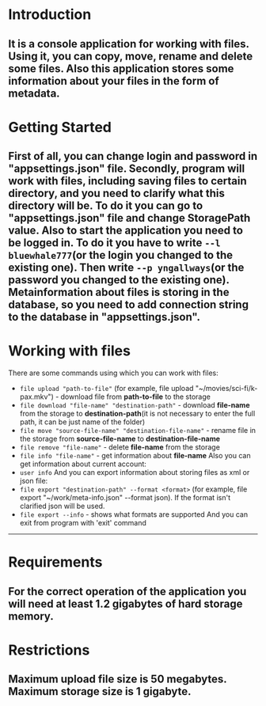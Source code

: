 # Introduction 
It is a console application for working with files. Using it, you can copy, move, rename and delete some files. 
Also this application stores some information about your files in the form of metadata.
---

# Getting Started
First of all, you can change login and password in "appsettings.json" file. Secondly, program will work with files, including 
saving files to certain directory, and you need to clarify what this directory will be. 
To do it you can go to "appsettings.json" file and change StoragePath value.
Also to start the application you need to be logged in. To do it you have to write `--l bluewhale777`(or the login you 
changed to the existing one). Then write `--p yngallways`(or the password you changed to the existing one). 
Metainformation about files is storing in the database, so you need to add connection string to the database in "appsettings.json".
---

# Working with files
There are some commands using which you can work with files:
- `file upload "path-to-file"` (for example, file upload "~/movies/sci-fi/k-pax.mkv") - download file from **path-to-file** to the storage
- `file download "file-name" "destination-path"` - download **file-name** from the storage to **destination-path**(it is not necessary to enter the full path, it can be just name of the folder)
- `file move "source-file-name" "destination-file-name"` - rename file in the storage from **source-file-name** to **destination-file-name**
- `file remove "file-name"` - delete **file-name** from the storage
- `file info "file-name"` - get information about **file-name**
Also you can get information about current account:
- `user info`
And you can export information about storing files as xml or json file:
- `file export "destination-path" --format <format>` (for example, file export "~/work/meta-info.json" --format json). If the format isn't clarified 
json will be used.
- `file export --info` - shows what formats are supported
And you can exit from program with 'exit' command
---

# Requirements
For the correct operation of the application you will need at least 1.2 gigabytes of hard storage memory.
---

# Restrictions
Maximum upload file size is 50 megabytes. Maximum storage size is 1 gigabyte.
---